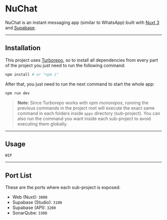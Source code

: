 # NuChat

NuChat is an instant messaging app (similar to WhatsApp) built with [Nuxt 3](https://nuxt.com/) and [Supabase](https://supabase.com/).

---

## Installation

This project uses [Turborepo](https://turbo.build/repo), so to install all dependencies from every part of the project you just need to run the following command:

```bash
npm install # or "npm i"
```

After that, you just need to run the next command to start the whole app:

```bash
npm run dev
```

> **Note**: Since Turborepo works with _npm monorepos_, running the previous commands in the project root will execute the exact same command in each folders inside `apps` directory (sub-project). You can also run the command you want inside each sub-project to avoid executing them globally.

---

## Usage

`WIP`

---

## Port List

These are the ports where each sub-project is exposed:

- Web (Nuxt): `3000`
- Supabase (Studio): `3100`
- Supabase (API): `3200`
- SonarQube: `3300`